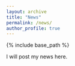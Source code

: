 ```yaml
---
layout: archive
title: "News"
permalink: /news/
author_profile: true
---
```


{% include base_path %}

I will post my news here.
